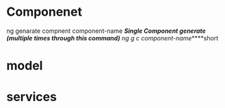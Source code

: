 # Componenet

ng genarate compnent component-name ********Single Component generate (multiple times through this command)*******
ng g c component-name*****short

# model


# services